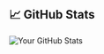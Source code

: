 
## 📈 GitHub Stats

![Your GitHub Stats](https://github-readme-stats.vercel.app/api?username=https://github.com/aronsinkie&show_icons=true&theme=dark)
